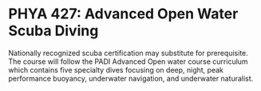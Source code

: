 # PHYA 427: Advanced Open Water Scuba Diving

Nationally recognized scuba certification may substitute for prerequisite. The course will follow the PADI Advanced Open water course curriculum which contains five specialty dives focusing on deep, night, peak performance buoyancy, underwater navigation, and underwater naturalist.